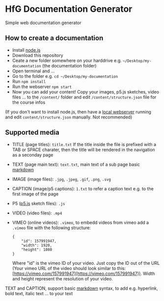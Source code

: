 HfG Documentation Generator
==========================

Simple web documentation generator


How to create a documentation
-----------------------------

* Install [node.js](https://nodejs.org/)
* Download this repository
* Ceate a new folder somewhere on your harddrive e.g. `~/Desktop/my-documentation` (the documentation folder)
* Open terminal and ...
* Go to the folder e.g. `cd ~/Desktop/my-documentation`
* Run `npm install`
* Run the webserver `npm start`
* Now you can add your content! Copy your images, p5.js sketches, video files ... to the `/content/` folder and edit `/content/structure.json` file for the course infos

(If you don't want to install node.js, then have a [local webserver](https://github.com/processing/p5.js/wiki/Local-server) running and edit `content/structure.json` manually. Not recommended)

Supported media
---------------
* TITLE (page titles): `title.txt`
	If the title inside the file is prefixed with a TAB or SPACE charater, then the title will be rendered in the navigation as a seconday page
* TEXT (page main text): `text.txt`, main text of a sub page
basic [markdown](https://en.wikipedia.org/wiki/Markdown#Example)
* IMAGE (image files): `.jpg`, `.jpeg`, `.gif`, `.png`, `.svg`
* CAPTION (image/p5 captions): `1.txt` to refer a caption text e.g. to the first image of the page
* P5 ([p5.js](http://p5js.org/) sketch files): `.js`
* VIDEO (video files): `.mp4`
* VIMEO (online videos): `.vimeo`, to embedd videos from vimeo add a `.vimeo` file with the following structure:

	```
	{
		"id": 157991947,
		"width": 1920,
		"height": 1080
	}
	```

	Where "id" is the vimeo ID of your video. Just copy the ID out of the URL (Your vimeo URL of the video should look similar to this: [https://vimeo.com/157991947](https://vimeo.com/157991947)).
	Width and height represent the resolution of your video.


TEXT and CAPTION, support basic [markdown](https://en.wikipedia.org/wiki/Markdown#Example) syntax, to add e.g. hyperlink, bold text, italic text ... to your text


